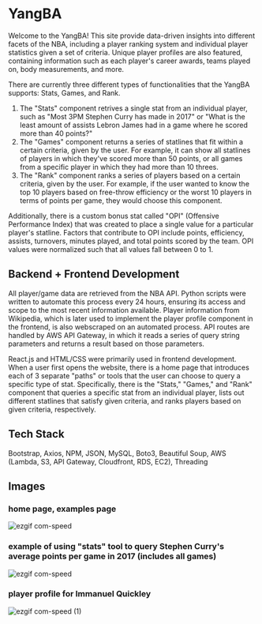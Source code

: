 # YangBA

Welcome to the YangBA! This site provide data-driven insights into different facets of the NBA, including a player ranking system and individual player statistics given a set of criteria. Unique player profiles are also featured, containing information such as each player's career awards, teams played on, body measurements, and more.

There are currently three different types of functionalities that the YangBA supports: Stats, Games, and Rank.

1. The "Stats" component retrives a single stat from an individual player, such as "Most 3PM Stephen Curry has made in 2017" or "What is the least amount of assists Lebron James had in a game where he scored more than 40 points?"
2. The "Games" component returns a series of statlines that fit within a certain criteria, given by the user. For example, it can show all statlines of players in which they've scored more than 50 points, or all games from a specific player in which they had more than 10 threes.
3. The "Rank" component ranks a series of players based on a certain criteria, given by the user. For example, if the user wanted to know the top 10 players based on free-throw efficiency or the worst 10 players in terms of points per game, they would choose this component.

Additionally, there is a custom bonus stat called "OPI" (Offensive Performance Index) that was created to place a single value for a particular player's statline. Factors that contribute to OPI include points, efficiency, assists, turnovers, minutes played, and total points scored by the team. OPI values were normalized such that all values fall between 0 to 1.

## Backend + Frontend Development

All player/game data are retrieved from the NBA API. Python scripts were written to automate this process every 24 hours, ensuring its access and scope to the most recent information available. Player information from Wikipedia, which is later used to implement the player profile component in the frontend, is also webscraped on an automated process. API routes are handled by AWS API Gateway, in which it reads a series of query string parameters and returns a result based on those parameters.

React.js and HTML/CSS were primarily used in frontend development. When a user first opens the website, there is a home page that introduces each of 3 separate "paths" or tools that the user can choose to query a specific type of stat. Specifically, there is the "Stats," "Games," and "Rank" component that queries a specific stat from an individual player, lists out different statlines that satisfy given criteria, and ranks players based on given criteria, respectively.

## Tech Stack

Bootstrap, Axios, NPM, JSON, MySQL, Boto3, Beautiful Soup, AWS (Lambda, S3, API Gateway, Cloudfront, RDS, EC2), Threading

## Images

### home page, examples page

![ezgif com-speed](https://github.com/user-attachments/assets/d4887e67-1e8a-4042-b95e-bae7596b0a8b)

### example of using "stats" tool to query Stephen Curry's average points per game in 2017 (includes all games)

![ezgif com-speed](https://github.com/user-attachments/assets/75ac120c-e91f-467b-a24e-f89f09085b1f)

### player profile for Immanuel Quickley

![ezgif com-speed (1)](https://github.com/user-attachments/assets/2d7d2ae2-93eb-4a96-a804-f6069406e4e5)
